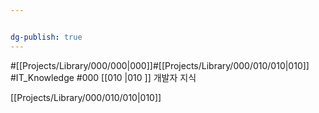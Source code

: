 ```yaml
---


dg-publish: true
---
```

#[[Projects/Library/000/000\|000]]#[[Projects/Library/000/010/010\|010]]
#IT_Knowledge #000 
[[010 \|010 ]] 개발자 지식 

[[Projects/Library/000/010/010\|010]]


